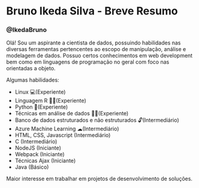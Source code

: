 # Bruno Ikeda Silva - Breve Resumo
### @IkedaBruno

Olá! Sou um aspirante a cientista de dados, possuindo habilidades nas diversas ferramentas pertencentes ao escopo de manipulação, análise e modelagem de dados.
Possuo certos conhecimentos em web development bem como em linguagens de programação no geral com foco nas orientadas a objeto.

Algumas habilidades:
- Linux 💻(Experiente)
- Linguagem R 👨‍💻(Experiente)
- Python 🐍(Experiente)
- Técnicas em análise de dados 👨‍🔬(Experiente)
- Banco de dados estruturados e não estruturados 🔓(Intermediário)
- Azure Machine Learning ☁(Intermediário)
- HTML, CSS, Javascript (Intermediário)
- C (Intermediário)
- NodeJS (Iniciante)
- Webpack (Iniciante)
- Técnicas Ajax (Iniciante)
- Java (Básico)


Maior interesse em trabalhar em projetos de desenvolvimento de soluções. 
<!---
IkedaBruno/IkedaBruno is a ✨ special ✨ repository because its `README.md` (this file) appears on your GitHub profile.
You can click the Preview link to take a look at your changes.
--->
